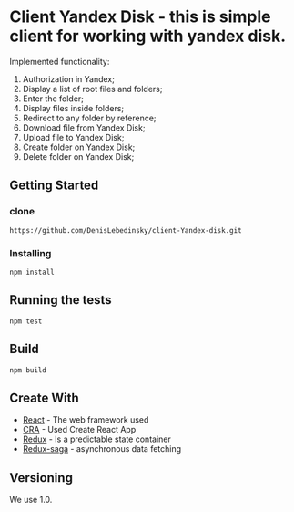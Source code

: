 # Client Yandex Disk - this is simple client for working with yandex disk.

Implemented functionality:

1. Authorization in Yandex;
2. Display a list of root files and folders;
3. Enter the folder;
4. Display files inside folders;
5. Redirect to any folder by reference;
6. Download file from Yandex Disk;
7. Upload file to Yandex Disk;
8. Create folder on Yandex Disk;
9. Delete folder on Yandex Disk;

## Getting Started


### clone

```
https://github.com/DenisLebedinsky/client-Yandex-disk.git
```

### Installing

```
npm install
```


## Running the tests

```
npm test
```

## Build

```
npm build
```

## Create With

* [React](https://reactjs.org/) - The web framework used
* [CRA](https://github.com/facebook/create-react-app) - Used Create React App
* [Redux](https://redux.js.org/) - Is a predictable state container
* [Redux-saga](https://redux-saga.js.org/) - asynchronous data fetching


## Versioning

We use 1.0.



